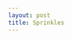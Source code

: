 ```yaml
---
layout: post
title: Sprinkles
---
```


<canvas id="canvas" width="858" height="776"></canvas>
<style>


/*Simple reset*/
* {margin: 0; padding: 0;}

}
canvas {

	position: relative;
	z-index: -1;
}
</style>

<script>

window.onload = function(){
	//canvas init
	var canvas = document.getElementById("canvas");
	var ctx = canvas.getContext("2d");
	
	//canvas dimensions
	var W = window.innerWidth;
	var H = window.innerHeight;
	canvas.width = W;
	canvas.height = H;
	
	//snowflake particles
	var mp = 25; //max particles
	var particles = [];
	for(var i = 0; i < mp; i++)
	{
		particles.push({
			x: Math.random()*W, //x-coordinate
			y: Math.random()*H, //y-coordinate
			r: Math.random()*4+1, //radius
			d: Math.random()*mp //density
		})
	}
	
	//Lets draw the flakes
	function draw()
	{
		ctx.clearRect(0, 0, W, H);
		
		ctx.fillStyle = "rgba(255, 255, 255, 0.8)";
		ctx.beginPath();
		for(var i = 0; i < mp; i++)
		{
			var p = particles[i];
			ctx.moveTo(p.x, p.y);
			ctx.arc(p.x, p.y, p.r, 0, Math.PI*2, true);
		}
		ctx.fill();
		update();
	}
	
	//Function to move the snowflakes
	//angle will be an ongoing incremental flag. Sin and Cos functions will be applied to it to create vertical and horizontal movements of the flakes
	var angle = 0;
	function update()
	{
		angle += 0.01;
		for(var i = 0; i < mp; i++)
		{
			var p = particles[i];
			//Updating X and Y coordinates
			//We will add 1 to the cos function to prevent negative values which will lead flakes to move upwards
			//Every particle has its own density which can be used to make the downward movement different for each flake
			//Lets make it more random by adding in the radius
			p.y += Math.cos(angle+p.d) + 1 + p.r/2;
			p.x += Math.sin(angle) * 2;
			
			//Sending flakes back from the top when it exits
			//Lets make it a bit more organic and let flakes enter from the left and right also.
			if(p.x > W+5 || p.x < -5 || p.y > H)
			{
				if(i%3 > 0) //66.67% of the flakes
				{
					particles[i] = {x: Math.random()*W, y: -10, r: p.r, d: p.d};
				}
				else
				{
					//If the flake is exitting from the right
					if(Math.sin(angle) > 0)
					{
						//Enter from the left
						particles[i] = {x: -5, y: Math.random()*H, r: p.r, d: p.d};
					}
					else
					{
						//Enter from the right
						particles[i] = {x: W+5, y: Math.random()*H, r: p.r, d: p.d};
					}
				}
			}
		}
	}
	
	//animation loop
	setInterval(draw, 33);
}


</script>
